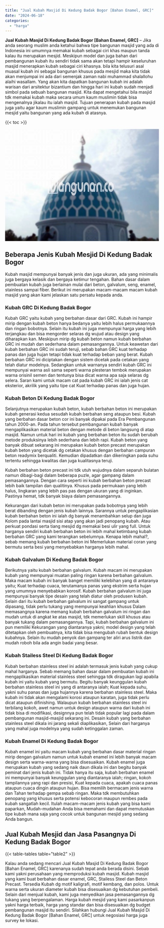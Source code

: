 ```yaml
---
title: "Jual Kubah Masjid Di Kedung Badak Bogor [Bahan Enamel, GRC]"
date: "2024-06-18"
categories: 
  - "harga"
---
```


**Jual Kubah Masjid Di Kedung Badak Bogor \[Bahan Enamel, GRC\]** – Jika anda seorang muslim anda ketahui bahwa tipe bangunan masjid yang ada di Indonesia ini umumnya memakai kubah sebagai ciri khas maupun tanda kalau itu merupakan mesjid. Meskipun model dan juga bahan dari pembangunan kubah itu sendiri tidak sama akan tetapi hampir keseluruhan masjid menerapkan kubah sebagai ciri khasnya. bila kita telusuri asal muasal kubah ini sebagai bangunan khusus pada mesjid maka kita tidak akan menjumpai ini ada dari semenjak zaman nabi muhammad shalallohu alaihi wasallam. Yang akan kita dapatkan bangunan kubah ini adalah warisan dari arsitektur bizantium dan hingga hari ini kubah sudah menjadi simbol pada sebuah bangunan masjid. Kita dapat mengetahui bila masjid tdk memakai kubah maka secara umum kaum muslimin tidak bisa mengenalnya jikalau itu ialah masjid. Tujuan penerapan kubah pada masjid juga yaitu agar kaum muslimin gampang untuk menemukan bangunan mesjid yaitu bangunan yang ada kubah di atasnya.

{{< toc >}}

![Jual Kubah Masjid Di Kedung Badak Bogor [Bahan Enamel, GRC]](/images/jual-kubah-masjid-44.png)

## Beberapa Jenis Kubah Mesjid Di Kedung Badak Bogor

Kubah masjid mempunyai banyak jenis dan juga ukuran, ada yang minimalis juga bergaya kelasik dan bergaya ketimur tengahan. Bahan dasar dalam pembuatan kubah juga berlainan mulai dari beton, galvalum, seng, enamel, stainless sampai fiber. Berikut ini merupakan macam-macam macam kubah masjid yang akan kami jelaskan satu persatu kepada anda.

### Kubah GRC Di Kedung Badak Bogor

Kubah GRC yaitu kubah yang berbahan dasar dari GRC. Kubah ini hampir mirip dengan kubah beton hanya bedanya yaitu lebih halus permukaannya dan ringan bobotnya. Selain itu kubah ini juga mempunyai harga yang lebih terjangkau dan bisa mengorder selaras dg wujud atau design yang diharapkan kan. Meskipun mirip dg kubah beton namun kubah berbahan GRC ini mudah dan sederhana dalam pemasangannya. Untuk keawetan dari kubah berbahan GRC ini sudah teruji, sebab bahan GRC kuat terhadap panas dan juga hujan tetapi tidak kuat terhadap beban yang berat. Kubah berbahan GRC ini diciptakan dengan sistem dicetak pada cetakan yang telah diatur modelnya. Sedangkan untuk warnanya sendiri kubah GRC ini mempunyai warna asli sama seperti warna plesteran tembok merupakan warna orisinil semen dan tentunya bisa dicat warna apa saja selaras dg selera. Saran kami untuk macam cat pada kubah GRC ini ialah jenis cat eksterior, akrilik yang yaitu tipe cat Kuat terhadap panas dan juga hujan.

### Kubah Beton Di Kedung Badak Bogor

Selanjutnya merupakan kubah beton, kubah berbahan beton ini merupakan kubah generasi kedua sesudah kubah berbahan seng ataupun besi. Kubah yang berbahan dasar beton cor ini banyak dipakai pada Era Pembangunan tahun 2000-an. Pada tahun tersebut pembangunan kubah banyak mengaplikasikan material beton dengan metode di beton langsung di atap masjid. Namun untuk hari ini kubah yang berbahan beton itu sudah berubah metode produksinya lebih sederhana dan lebih rapi. Kubah beton yang banyak dibuat sekarang ini merupakan kubah beton precast merupakan kubah beton yang dicetak dg cetakan khusus dengan berbahan campuran beton readymix berqualiti. Kemudian dipadatkan dan dikeringkan pada suhu tertentu sehingga kwalitas dan juga kualitasnya teruji.

Kubah berbahan beton precast ini tdk utuh wujudnya dalam separuh bulatan namun dibagi-bagi dalam beberapa puzle, agar gampang dalam pemasangannya. Dengan cara seperti ini kubah berbahan beton precast lebih baik tampilan dan qualitinya. Khusus pada permukaan yang lebih halus, lingkaran yang lebih pas pas dengan ukuran yang di inginkan. Pastinya hemat, tdk banyak biaya dalam pemasangannya.

Kekurangan dari kubah beton ini merupakan pada bobotnya yang lebih berat dibanding dengan jenis kubah lainnya. Sarannya untuk pengaplikasian kubah berbahan beton ini ialah dg banyak menambahkan selup dan juga Kolom pada lantai masjid sisi atap yang akan jadi penopang kubah. Atau perkuat pondasi serta tiang mesjid dg memakai besi ulir yang full. Untuk harganya sendiri kubah berbahan beton ini lebih mahal ketimbang kubah berbahan GRC yang kami terangkan sebelumnya. Kenapa lebih mahal?, sebab memang kubah berbahan beton ini Memerlukan material coran yang bermutu serta besi yang menyebabkan harganya lebih mahal.

### Kubah Galvalum Di Kedung Badak Bogor

Berikutnya yaitu kubah berbahan galvalum. Kubah macam ini merupakan kubah yang mempunyai muatan paling ringan karena berbahan galvalum. Maka macam kubah ini banyak banget memiliki kelebihan yang di antaranya yaitu; Kuat terhadap cuaca, terutamanya panas yang ekstrim serta hujan yang umumnya menyebabkan korosif. Kubah berbahan galvalum ini juga mempunyai banyak tipe desain yang telah diatur oleh produsen kubah. Selain dari itu kubah berbahan galvalum ini sangat gampang untuk dipasang, tidak perlu tukang yang mempunyai keahlian khusus Dalam memasangnya karena memang kubah berbahan galvalum ini ringan dan mudah untuk di angkat ke atas masjid, tdk memerlukan skill khusus atau banyak tukang dalam pemasangannya. Tapi, kubah berbahan galvalum ini pun memiliki Kekurangan yang diantaranya yakni; model design yang telah ditetapkan oleh pembuatnya, kita tidak bisa mengubah rubah bentuk design kubahnya. Selain itu mudah penyok dan gampang ter aliri arus listrik dan mudah roboh bila ada angin badai yang besar.

### Kubah Stailess Steel Di Kedung Badak Bogor

Kubah berbahan stainless steel ini adalah termasuk jenis kubah yang cukup mahal harganya. Sebab memang bahan dasar dalam pembuatan kubah ini mengaplikasikan material stainless steel sehingga tdk diragukan lagi apabila kubah ini yaitu kubah yang bermutu. Begitu banyak keunggulan kubah berbahan stainless steel ini yang di antaranya ialah; Kuat kepada suhu, yakni suhu panas dan juga hujannya karena berbahan stainless steel. Maka kubah ini tidak akan mengalami korosi ataupun karatan, juga tidak perlu dicat ataupun difinishing. Walaupun kubah berbahan stainless steel ini terbilang kokoh, awet namun untuk design ataupun warna dari kubah ini tidak bisa di modifikasi, designnya pun telah tidak popular lagi pada dalam pembangunan masjid-masjid sekarang ini. Desain kubah yang berbahan stainless steel dikala ini jarang sekali diaplikasikan, Selain dari harganya yang mahal juga modelnya yang sudah ketinggalan zaman.

### Kubah Enamel Di Kedung Badak Bogor

Kubah enamel ini yaitu macam kubah yang berbahan dasar material ringan mirip dengan galvalum namun untuk kubah enamel ini lebih banyak macam design serta warna-warna yang bisa disesuaikan. Kubah enamel juga merupakan kubah yang sedang naik daun dikala ini dan begitu banyak peminat dari jenis kubah ini. Tidak hanya itu saja, kubah berbahan enamel ini mempunyai banyak keunggulan yang diantaranya ialah; ringan, kokoh tampilannya yang rapi dan presisi, Kuat kepada cuaca, apakah cuaca panas ataupun cuaca dingin ataupun hujan. Bisa memilih bermacam jenis warna dan Tahan terhadap gempa sebab ringan. Maka tdk membutuhkan penopang yang khusus serta potensi kebocoran maupun rembes pada kubah sangatlah kecil. Itulah macam-macam jenis kubah yang bisa kami paparkan, Mudah-mudahan Anda bisa memahami dan dapat memutuskan tipe kubah mana saja yang cocok untuk bangunan mesjid yang sedang Anda bangun.

## Jual Kubah Mesjid dan Jasa Pasangnya Di Kedung Badak Bogor

{{< table-tables table="table2" >}}

Kalau anda sedang mencari Jual Kubah Masjid Di Kedung Badak Bogor \[Bahan Enamel, GRC\] karenanya sudah tepat anda berada disini. Sebab kami yakni perusahaan yang memproduksi kubah masjid. Kubah masjid yang kami buat berbahan dasar enamel, GRC, Stailess Steel dan Beton Precast. Tersedia Kubah dg motif kaligrafi, motif kembang, dan polos. Untuk warna serta ukuran diameter kubah bisa disesuaikan dg kebutuhan pembeli. Selain dari menjual kubah, kami juga menyedikan jasa pemasangannya dg tukang yang berpengalaman. Harga kubah mesjid yang kami pasarkanpun yakni harga terbaik, harga yang standar dan bisa disesuaikan dg budget pembangunan masjid itu sendiri. Silahkan hubungi Jual Kubah Masjid Di Kedung Badak Bogor \[Bahan Enamel, GRC\] untuk negosiasi harga juga survey ke lokasi.
